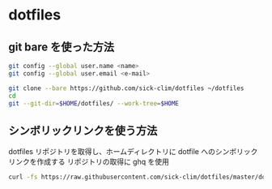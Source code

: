 # dotfiles

## git bare を使った方法

```bash
git config --global user.name <name>
git config --global user.email <e-mail>

git clone --bare https://github.com/sick-clim/dotfiles ~/dotfiles
cd
git --git-dir=$HOME/dotfiles/ --work-tree=$HOME
```

## シンボリックリンクを使う方法

dotfiles リポジトリを取得し、ホームディレクトリに dotfile へのシンボリックリンクを作成する
リポジトリの取得に ghq を使用

```bash
curl -fs https://raw.githubusercontent.com/sick-clim/dotfiles/master/dotfiles_link.sh | bash -s
```

